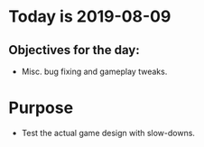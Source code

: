 # Today is 2019-08-09

## Objectives for the day:

- Misc. bug fixing and gameplay tweaks.

# Purpose

- Test the actual game design with slow-downs.
